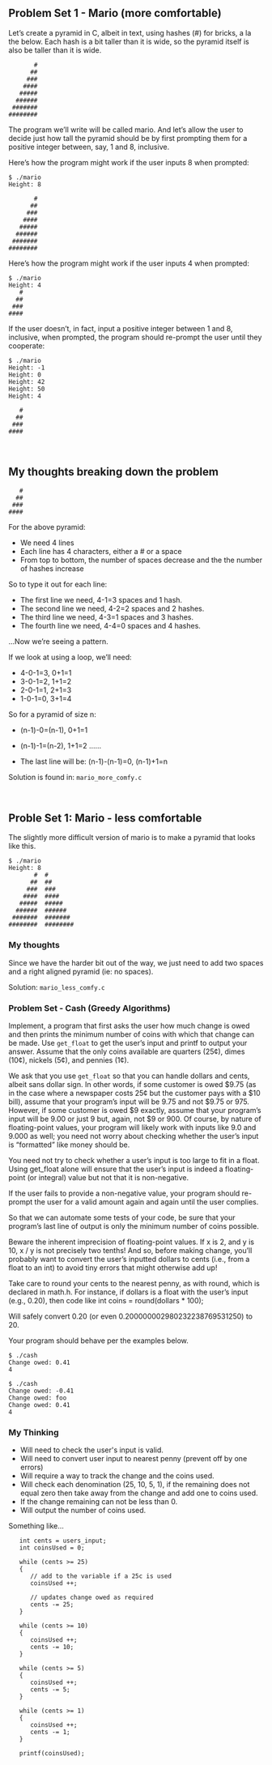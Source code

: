 ## Problem Set 1 - Mario (more comfortable)
Let’s create a pyramid in C, albeit in text, using hashes (#) for bricks, a la the below. Each hash is a bit taller than it is wide, so the pyramid itself is also be taller than it is wide.

```
       #
      ##
     ###
    ####
   #####
  ######
 #######
########
```

The program we’ll write will be called mario. And let’s allow the user to decide just how tall the pyramid should be by first prompting them for a positive integer between, say, 1 and 8, inclusive.

Here’s how the program might work if the user inputs 8 when prompted:

```
$ ./mario
Height: 8

       #
      ##
     ###
    ####
   #####
  ######
 #######
########
```
Here’s how the program might work if the user inputs 4 when prompted:

```
$ ./mario
Height: 4
   #
  ##
 ###
####
```

If the user doesn’t, in fact, input a positive integer between 1 and 8, inclusive, when prompted, the program should re-prompt the user until they cooperate:

```
$ ./mario
Height: -1
Height: 0
Height: 42
Height: 50
Height: 4

   #
  ##
 ###
####
```

<br>


## My thoughts breaking down the problem
```
   #
  ##
 ###
####
```
For the above pyramid:
- We need 4 lines
-  Each line has 4 characters, either a # or a space
- From top to bottom, the number of spaces decrease and the the number of hashes increase


So to type it out for each line:
- The first line we need, 4-1=3 spaces and 1 hash.
- The second line we need, 4-2=2 spaces and 2 hashes.
- The third line we need, 4-3=1 spaces and 3 hashes.
- The fourth line we need, 4-4=0 spaces and 4 hashes.

...Now we’re seeing a pattern.

If we look at using a loop, we’ll need:
- 4-0-1=3, 0+1=1
- 3-0-1=2, 1+1=2
- 2-0-1=1, 2+1=3
- 1-0-1=0, 3+1=4

So for a pyramid of size n:
- (n-1)-0=(n-1), 0+1=1
- (n-1)-1=(n-2), 1+1=2
......

- The last line will be: (n-1)-(n-1)=0, (n-1)+1=n

Solution is found in: `mario_more_comfy.c`


<br>

## Proble Set 1: Mario - less comfortable

The slightly more difficult version of mario is to make a pyramid that looks like this.

```
$ ./mario
Height: 8
       #  #
      ##  ##
     ###  ###
    ####  ####
   #####  #####
  ######  ######
 #######  #######
########  ########
```

### My thoughts
Since we have the harder bit out of the way, we just need to add two spaces and a right aligned pyramid (ie: no spaces).

Solution: `mario_less_comfy.c`




### Problem Set - Cash (Greedy Algorithms)

Implement, a program that first asks the user how much change is owed and then prints the minimum number of coins with which that change can be made.
Use `get_float` to get the user’s input and printf to output your answer. Assume that the only coins available are quarters (25¢), dimes (10¢), nickels (5¢), and pennies (1¢).

We ask that you use `get_float` so that you can handle dollars and cents, albeit sans dollar sign. In other words, if some customer is owed $9.75 (as in the case where a newspaper costs 25¢ but the customer pays with a $10 bill), assume that your program’s input will be 9.75 and not $9.75 or 975. However, if some customer is owed $9 exactly, assume that your program’s input will be 9.00 or just 9 but, again, not $9 or 900. Of course, by nature of floating-point values, your program will likely work with inputs like 9.0 and 9.000 as well; you need not worry about checking whether the user’s input is “formatted” like money should be.

You need not try to check whether a user’s input is too large to fit in a float. Using get_float alone will ensure that the user’s input is indeed a floating-point (or integral) value but not that it is non-negative.

If the user fails to provide a non-negative value, your program should re-prompt the user for a valid amount again and again until the user complies.

So that we can automate some tests of your code, be sure that your program’s last line of output is only the minimum number of coins possible.

Beware the inherent imprecision of floating-point values. If x is 2, and y is 10, x / y is not precisely two tenths! And so, before making change, you’ll probably want to convert the user’s inputted dollars to cents (i.e., from a float to an int) to avoid tiny errors that might otherwise add up!

Take care to round your cents to the nearest penny, as with round, which is declared in math.h. For instance, if dollars is a float with the user’s input (e.g., 0.20), then code like
int coins = round(dollars * 100);

Will safely convert 0.20 (or even 0.200000002980232238769531250) to 20.

Your program should behave per the examples below.

```
$ ./cash
Change owed: 0.41
4

$ ./cash
Change owed: -0.41
Change owed: foo
Change owed: 0.41
4
```

### My Thinking
- Will need to check the user's input is valid.
- Will need to convert user input to nearest penny (prevent off by one errors)
- Will require a way to track the change and the coins used.
- Will check each denomination (25, 10, 5, 1), if the remaining does not equal zero then take away from the change and add one to coins used.
- If the change remaining can not be less than 0.
- Will output the number of coins used.


Something like...

```
   int cents = users_input;
   int coinsUsed = 0;

   while (cents >= 25)
   {
      // add to the variable if a 25c is used
      coinsUsed ++;

      // updates change owed as required 
      cents -= 25; 
   }

   while (cents >= 10)
   {
      coinsUsed ++;
      cents -= 10;
   }

   while (cents >= 5)
   {
      coinsUsed ++;
      cents -= 5;
   }

   while (cents >= 1)
   {
      coinsUsed ++;
      cents -= 1;
   }

   printf(coinsUsed);
   ```